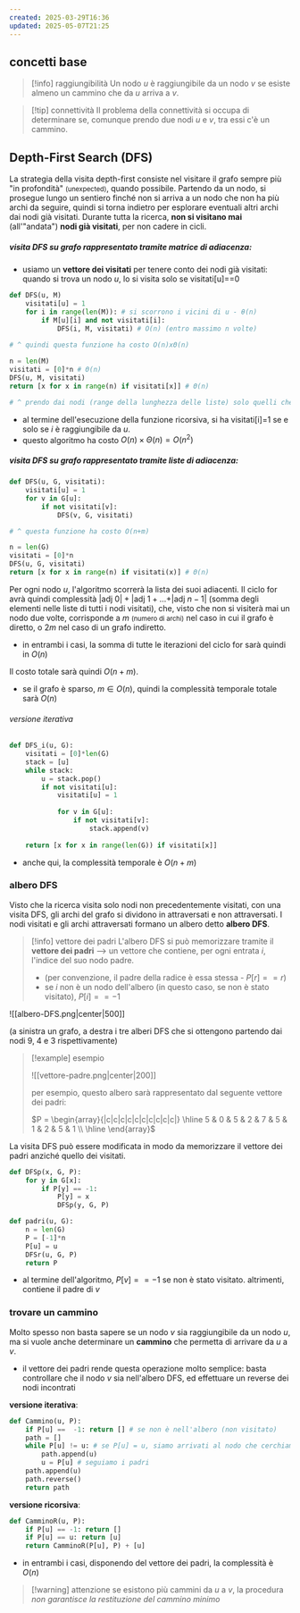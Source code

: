 ```yaml
---
created: 2025-03-29T16:36
updated: 2025-05-07T21:25
---
```

## concetti base

>[!info] raggiungibilità
>Un nodo $u$ è raggiungibile da un nodo $v$ se esiste almeno un cammino che da $u$ arriva a $v$.

>[!tip] connettività
>Il problema della connettività si occupa di determinare se, comunque prendo due nodi $u$ e $v$, tra essi c'è un cammino.

## Depth-First Search (DFS)
La strategia della visita depth-first consiste nel visitare il grafo sempre più "in profondità" <small>(unexpected)</small>, quando possibile. Partendo da un nodo, si prosegue lungo un sentiero finché non si arriva a un nodo che non ha più archi da seguire, quindi si torna indietro per esplorare eventuali altri archi dai nodi già visitati. Durante tutta la ricerca, **non si visitano mai** (all'"andata") **nodi già visitati**, per non cadere in cicli.

##### visita DFS su grafo rappresentato tramite matrice di adiacenza:
- usiamo un **vettore dei visitati** per tenere conto dei nodi già visitati: quando si trova un nodo $u$, lo si visita solo se $\text{visitati[u]==0}$ 
 
```python
def DFS(u, M)
	visitati[u] = 1 
	for i in range(len(M)): # si scorrono i vicini di u - θ(n)
		if M[u][i] and not visitati[i]:
			DFS(i, M, visitati) # O(n) (entro massimo n volte)
			
# ^ quindi questa funzione ha costo O(n)xΘ(n)

n = len(M)
visitati = [0]*n # Θ(n)
DFS(u, M, visitati)
return [x for x in range(n) if visitati[x]] # Θ(n)

# ^ prendo dai nodi (range della lunghezza delle liste) solo quelli che sono stati visitati
```

- al termine dell'esecuzione della funzione ricorsiva, si ha $\text{visitati[i]=1}$ se e solo se $i$ è raggiungibile da $u$.
- questo algoritmo ha costo $O(n)\times \Theta(n)=O(n^2)$
##### visita DFS su grafo rappresentato tramite liste di adiacenza:
```python
def DFS(u, G, visitati):
	visitati[u] = 1
	for v in G[u]:
		if not visitati[v]:
			DFS(v, G, visitati)

# ^ questa funzione ha costo O(n+m)

n = len(G)
visitati = [0]*n
DFS(u, G, visitati)
return [x for x in range(n) if visitati(x)] # Θ(n)
```

Per ogni nodo $u$, l'algoritmo scorrerà la lista dei suoi adiacenti. Il ciclo for avrà quindi complessità $|\text{adj } 0|+|\text{adj } 1+\dots+ |\text{adj } n-1|$ (somma degli elementi nelle liste di tutti i nodi visitati), che, visto che non si visiterà mai un nodo due volte, corrisponde a $m$ <small>(numero di archi)</small> nel caso in cui il grafo è diretto, o $2m$ nel caso di un grafo indiretto.
- in entrambi i casi, la somma di tutte le iterazioni del ciclo for sarà quindi in $O(n)$

Il costo totale sarà quindi $O(n+m)$.
- se il grafo è sparso, $m\in O(n)$, quindi la complessità temporale totale sarà $O(n)$
###### versione iterativa
```python
def DFS_i(u, G):
	visitati = [0]*len(G)
	stack = [u]
	while stack:
		u = stack.pop()
		if not visitati[u]:
			visitati[u] = 1
			
			for v in G[u]:
				if not visitati[v]:
					stack.append(v)
					
	return [x for x in range(len(G)) if visitati[x]]
```

- anche qui, la complessità temporale è $O(n+m)$
### albero DFS
Visto che la ricerca visita solo nodi non precedentemente visitati, con una visita DFS, gli archi del grafo si dividono in attraversati e non attraversati.
I nodi visitati e gli archi attraversati formano un albero detto **albero DFS**.

> [!info] vettore dei padri
> L'albero DFS si può memorizzare tramite il **vettore dei padri** ⟶ un vettore che contiene, per ogni entrata $i$, l'indice del suo nodo padre.
> - (per convenzione, il padre della radice è essa stessa - $P[r]==r$)
> - se $i$ non è un nodo dell'albero (in questo caso, se non è stato visitato), $P[i]==-1$

![[albero-DFS.png|center|500]]

(a sinistra un grafo, a destra i tre alberi DFS che si ottengono partendo dai nodi 9, 4 e 3 rispettivamente)

>[!example] esempio
>
>![[vettore-padre.png|center|200]]
>
>per esempio, questo albero sarà rappresentato dal seguente vettore dei padri:
>
>$P = \begin{array}{|c|c|c|c|c|c|c|c|c|c|} \hline 5 & 0 & 5 & 2 & 7 & 5 & 1 & 2 & 5 & 1 \\ \hline \end{array}$

La visita DFS può essere modificata in modo da memorizzare il vettore dei padri anziché quello dei visitati.

```python
def DFSp(x, G, P):
	for y in G[x]:
		if P[y] == -1:
			P[y] = x
			DFSp(y, G, P)

def padri(u, G):
	n = len(G)
	P = [-1]*n
	P[u] = u
	DFSr(u, G, P)
	return P
```

- al termine dell'algoritmo, $P[v] == -1$ se non è stato visitato. altrimenti, contiene il padre di $v$ 

### trovare un cammino
Molto spesso non basta sapere se un nodo $v$ sia raggiungibile da un nodo $u$, ma si vuole anche determinare un **cammino** che permetta di arrivare da $u$ a $v$.
- il vettore dei padri rende questa operazione molto semplice: basta controllare che il nodo $v$ sia nell'albero DFS, ed effettuare un reverse dei nodi incontrati

**versione iterativa**:
```python
def Cammino(u, P):
	if P[u] ==  -1: return [] # se non è nell'albero (non visitato)
	path = []
	while P[u] != u: # se P[u] = u, siamo arrivati al nodo che cerchiamo
		path.append(u)
		u = P[u] # seguiamo i padri
	path.append(u)
	path.reverse()
	return path
```

**versione ricorsiva**:
```python
def CamminoR(u, P):
	if P[u] == -1: return []
	if P[u] == u: return [u]
	return CamminoR(P[u], P) + [u]
```

- in entrambi i casi, disponendo del vettore dei padri, la complessità è $O(n)$

>[!warning] attenzione
>se esistono più cammini da $u$ a $v$, la procedura *non garantisce la restituzione del cammino minimo*

